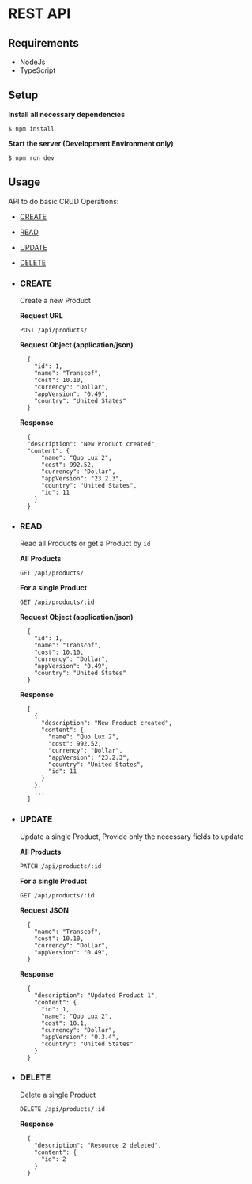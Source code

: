 # REST API

## Requirements

* NodeJs
* TypeScript


## Setup

**Install all necessary dependencies**
```
$ npm install
```

**Start the server (Development Environment only)**
```
$ npm run dev
```


## Usage

API to do basic CRUD Operations:
* [CREATE](#create)
* [READ](#read)
* [UPDATE](#update)
* [DELETE](#delete)

* ### CREATE
  Create a new Product

  **Request URL**
  ```
  POST /api/products/
  ```

  **Request Object (application/json)**
  ```
    {
      "id": 1,
      "name": "Transcof",
      "cost": 10.10,
      "currency": "Dollar",
      "appVersion": "0.49",
      "country": "United States"
    }
  ```
  **Response**
  ```
    {
    "description": "New Product created",
    "content": {
        "name": "Quo Lux 2",
        "cost": 992.52,
        "currency": "Dollar",
        "appVersion": "23.2.3",
        "country": "United States",
        "id": 11
      }
    }
  ```

* ### READ
  Read all Products or get a Product by `id`

  **All Products**
  ```
  GET /api/products/
  ```

  **For a single Product**
  ```
  GET /api/products/:id
  ```

  **Request Object (application/json)**
  ```
    {
      "id": 1,
      "name": "Transcof",
      "cost": 10.10,
      "currency": "Dollar",
      "appVersion": "0.49",
      "country": "United States"
    }
  ```
  **Response**
  ```
    [
      {
        "description": "New Product created",
        "content": {
          "name": "Quo Lux 2",
          "cost": 992.52,
          "currency": "Dollar",
          "appVersion": "23.2.3",
          "country": "United States",
          "id": 11
        }
      },
      ...
    ]
  ```

* ### UPDATE
  Update a single Product, Provide only the necessary fields to update

  **All Products**
  ```
  PATCH /api/products/:id
  ```

  **For a single Product**
  ```
  GET /api/products/:id
  ```

  **Request JSON**
  ```
    {
      "name": "Transcof",
      "cost": 10.10,
      "currency": "Dollar",
      "appVersion": "0.49",
    }
  ```
  **Response**
  ```
    {
      "description": "Updated Product 1",
      "content": {
        "id": 1,
        "name": "Quo Lux 2",
        "cost": 10.1,
        "currency": "Dollar",
        "appVersion": "0.3.4",
        "country": "United States"
      }
    }
  ```

* ### DELETE
  Delete a single Product

  ```
  DELETE /api/products/:id
  ```
  **Response**
  ```
    {
      "description": "Resource 2 deleted",
      "content": {
        "id": 2
      }
    }
  ```